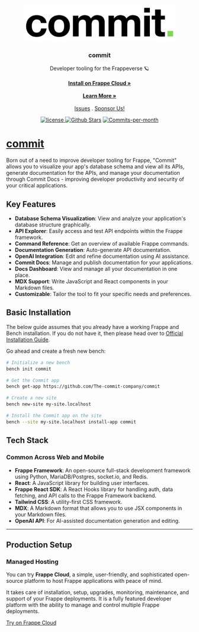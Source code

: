 <p align="center">
  <a href="https://github.com/The-Commit-Company/commit">
  <img src="dashboard/src/assets/commit-logo.png" alt="Commit logo" height="100" />
     </a>

   <h3 align="center">commit</h3>
  <p align="center">Developer tooling for the Frappeverse 🪐
     <br />
    <br />
    <a href="https://frappecloud.com/marketplace/apps/commit"><strong>Install on Frappe Cloud »</strong></a>
    <br />
    <br />
    <a href="https://commit.frappe.cloud/"><strong>Learn More »</strong></a>
    <br />
    <br />
    <a href="https://github.com/The-Commit-Company/commit/issues">Issues</a>
    .
    <a href="https://github.com/sponsors/The-Commit-Company?frequency=one-time">Sponsor Us!</a>
  </p>
</p>
<p align="center">
  <a href="https://github.com/The-Commit-Company/commit/blob/main/LICENSE">
    <img alt="license" src="https://img.shields.io/badge/license-AGPLv3-blue">
  </a>
     <a href="https://github.com/The-Commit-Company/commit/stargazers"><img src="https://img.shields.io/github/stars/The-Commit-Company/commit" alt="Github Stars"></a>
     <a href="https://github.com/The-Commit-Company/commit/pulse"><img src="https://img.shields.io/github/commit-activity/m/The-Commit-Company/commit" alt="Commits-per-month"></a>
</p>


# [commit](https://commit.frappe.cloud/)

Born out of a need to improve developer tooling for Frappe, "Commit" allows you to visualize your app's database schema and view all its APIs, generate documentation for the APIs, and manage your documentation through Commit Docs - improving developer productivity and security of your critical applications.

## Key Features

- **Database Schema Visualization**: View and analyze your application's database structure graphically.
- **API Explorer**: Easily access and test API endpoints within the Frappe framework.
- **Command Reference**: Get an overview of available Frappe commands.
- **Documentation Generation**: Auto-generate API documentation.
- **OpenAI Integration**: Edit and refine documentation using AI assistance.
- **Commit Docs**: Manage and publish documentation for your applications.
- **Docs Dashboard**: View and manage all your documentation in one place.
- **MDX Support**: Write JavaScript and React components in your Markdown files.
- **Customizable**: Tailor the tool to fit your specific needs and preferences.

## Basic Installation

The below guide assumes that you already have a working Frappe and Bench installation. If you do not have it, then please head over to [Official Installation Guide](https://frappeframework.com/docs/user/en/installation).

Go ahead and create a fresh new bench:
```bash
# Initialize a new bench
bench init commit
```

```bash
# Get the Commit app
bench get-app https://github.com/The-commit-company/commit
```

```bash
# Create a new site
bench new-site my-site.localhost
```

```bash
# Install the Commit app on the site
bench --site my-site.localhost install-app commit
```

## Tech Stack

### Common Across Web and Mobile
- **Frappe Framework**: An open-source full-stack development framework using Python, MariaDB/Postgres, socket.io, and Redis.
- **React**: A JavaScript library for building user interfaces.
- **Frappe React SDK**: A React Hooks library for handling auth, data fetching, and API calls to the Frappe Framework backend.
- **Tailwind CSS**: A utility-first CSS framework.
- **MDX**: A Markdown format that allows you to use JSX components in your Markdown files.
- **OpenAI API**: For AI-assisted documentation generation and editing.

---

## Production Setup

### Managed Hosting
You can try **Frappe Cloud**, a simple, user-friendly, and sophisticated open-source platform to host Frappe applications with peace of mind.

It takes care of installation, setup, upgrades, monitoring, maintenance, and support of your Frappe deployments. It is a fully featured developer platform with the ability to manage and control multiple Frappe deployments.

[Try on Frappe Cloud](https://frappecloud.com/)
